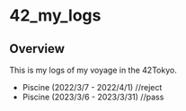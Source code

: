 # 42_my_logs

## Overview
This is my logs of my voyage in the 42Tokyo.

- Piscine (2022/3/7 - 2022/4/1) //reject
- Piscine (2023/3/6 - 2023/3/31) //pass
